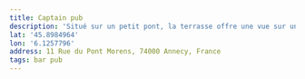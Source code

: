 ```yaml
---
title: Captain pub
description: 'Situé sur un petit pont, la terrasse offre une vue sur un canal.'
lat: '45.8984964'
lon: '6.1257796'
address: 11 Rue du Pont Morens, 74000 Annecy, France
tags: bar pub
---
```


